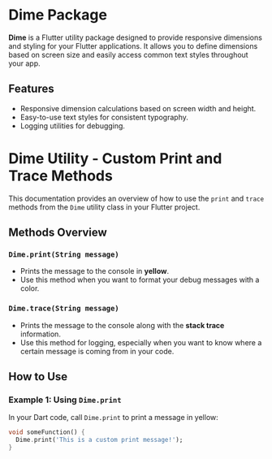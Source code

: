 # Dime Package

**Dime** is a Flutter utility package designed to provide responsive dimensions and styling for your Flutter applications. It allows you to define dimensions based on screen size and easily access common text styles throughout your app.

## Features

- Responsive dimension calculations based on screen width and height.
- Easy-to-use text styles for consistent typography.
- Logging utilities for debugging.

# Dime Utility - Custom Print and Trace Methods

This documentation provides an overview of how to use the `print` and `trace` methods from the `Dime` utility class in your Flutter project.

## Methods Overview

### `Dime.print(String message)`

- Prints the message to the console in **yellow**.
- Use this method when you want to format your debug messages with a color.

### `Dime.trace(String message)`

- Prints the message to the console along with the **stack trace** information.
- Use this method for logging, especially when you want to know where a certain message is coming from in your code.

## How to Use

### Example 1: Using `Dime.print`

In your Dart code, call `Dime.print` to print a message in yellow:

```dart
void someFunction() {
  Dime.print('This is a custom print message!');
}
